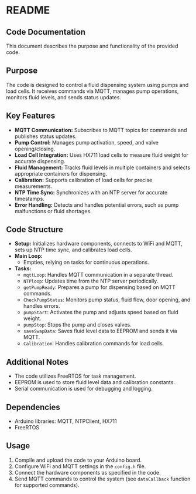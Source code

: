 # README

## Code Documentation

This document describes the purpose and functionality of the provided code.

## Purpose

The code is designed to control a fluid dispensing system using pumps and load cells. It receives commands via MQTT, manages pump operations, monitors fluid levels, and sends status updates.

## Key Features

* **MQTT Communication:** Subscribes to MQTT topics for commands and publishes status updates.
* **Pump Control:** Manages pump activation, speed, and valve opening/closing.
* **Load Cell Integration:** Uses HX711 load cells to measure fluid weight for accurate dispensing.
* **Fluid Management:** Tracks fluid levels in multiple containers and selects appropriate containers for dispensing.
* **Calibration:** Supports calibration of load cells for precise measurements.
* **NTP Time Sync:** Synchronizes with an NTP server for accurate timestamps.
* **Error Handling:** Detects and handles potential errors, such as pump malfunctions or fluid shortages.

## Code Structure

* **Setup:** Initializes hardware components, connects to WiFi and MQTT, sets up NTP time sync, and calibrates load cells.
* **Main Loop:** 
    - Empties, relying on tasks for continuous operations.
* **Tasks:** 
    - `mqttLoop`: Handles MQTT communication in a separate thread.
    - `NTPloop`: Updates time from the NTP server periodically.
    - `getPumpReady`: Prepares a pump for dispensing based on MQTT commands.
    - `CheckPumpStatus`: Monitors pump status, fluid flow, door opening, and handles errors.
    - `pumpStart`: Activates the pump and adjusts speed based on fluid weight.
    - `pumpStop`: Stops the pump and closes valves.
    - `saveSwapData`: Saves fluid level data to EEPROM and sends it via MQTT.
    - `Calibration`: Handles calibration commands for load cells.

## Additional Notes

- The code utilizes FreeRTOS for task management.
- EEPROM is used to store fluid level data and calibration constants.
- Serial communication is used for debugging and logging.

## Dependencies

- Arduino libraries: MQTT, NTPClient, HX711
- FreeRTOS

## Usage

1. Compile and upload the code to your Arduino board.
2. Configure WiFi and MQTT settings in the `config.h` file.
3. Connect the hardware components as specified in the code.
4. Send MQTT commands to control the system (see `dataCallback` function for supported commands).
